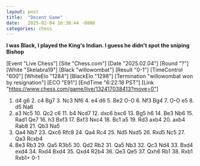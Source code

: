 ```yaml
---
layout: post
title:  "Decent Game"
date:   2025-02-04 16:30:44 -0800
categories: chess
---
```


**I was Black, I played the King's Indian. I guess he didn't spot the sniping Bishop**

<link rel="stylesheet" type="text/css" href="https://pgn.chessbase.com/CBReplay.css"/>
<script src="https://pgn.chessbase.com/jquery-3.0.0.min.js"></script>
<script src="https://pgn.chessbase.com/cbreplay.js" type="text/javascript"></script>

<div class="cbreplay">

[Event "Live Chess"]
[Site "Chess.com"]
[Date "2025.02.04"]
[Round "?"]
[White "Skelabra19"]
[Black "willowombat"]
[Result "0-1"]
[TimeControl "600"]
[WhiteElo "1284"]
[BlackElo "1298"]
[Termination "willowombat won by resignation"]
[ECO "E91"]
[EndTime "6:22:18 PST"]
[Link "https://www.chess.com/game/live/132417038413?move=0"]

1. d4 g6 2. c4 Bg7 3. Nc3 Nf6 4. e4 d6 5. Be2 O-O 6. Nf3 Bg4 7. O-O e5 8. d5 Na6
9. a3 Nc5 10. Qc2 c6 11. b4 Ncd7 12. dxc6 bxc6 13. Bg5 h6 14. Be3 Nb6 15. Rad1
Qe7 16. h3 Bxf3 17. Bxf3 Nxc4 18. Bc1 a5 19. Rd3 axb4 20. axb4 Rab8 21. Qb3 Na5
22. Qa4 Nb7 23. Qxc6 Rfc8 24. Qa4 Rc4 25. Nd5 Nxd5 26. Rxd5 Nc5 27. Qa3 Rcxb4
28. Be3 Rb3 29. Qa5 R3b5 30. Qd2 Rb2 31. Qa5 Nb3 32. Qc3 Nd4 33. Bxd4 exd4 34.
Rxd4 Bxd4 35. Qxd4 R2b4 36. Qe3 Qe5 37. Qxh6 Rb1 38. Rxb1 Rxb1+ 0-1
</div>